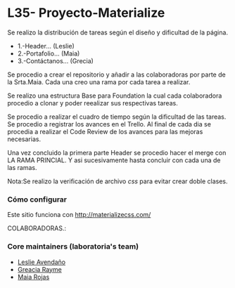 # L35- Proyecto-Materialize
Se realizo la distribución de tareas según el diseño y dificultad   de la página.

 * 1.-Header...                       (Leslie)
 * 2.-Portafolio...                   (Maia)
 * 3.-Contáctanos...                  (Grecia)

 Se procedio  a crear el repositorio y añadir a las colaboradoras por parte de la Srta.Maia.
 Cada una creo una rama por cada tarea a realizar.

 Se realizo una estructura Base para Foundation la cual cada colaboradora procedio a clonar y  poder reealizar sus respectivas tareas.

 Se procedio a realizar el cuadro de tiempo según la dificultad de las tareas.
 Se procedio  a registrar los avances en el Trello.
 Al final de  cada dia se procedia a realizar el Code Review de los avances para las mejoras necesarias.

 Una vez concluido la primera parte Header se procedio hacer el merge con LA RAMA PRINCIAL.
 Y asi sucesivamente  hasta concluir con cada una de las ramas.

 Nota:Se realizo la verificación de archivo *css* para evitar crear doble clases.
 ### Cómo configurar

 Este sitio funciona con http://materializecss.com/


 COLABORADORAS.:
 ### Core maintainers (laboratoria's team)
* [Leslie Avendaño](https://github.com/lesashley)
* [Greacia Rayme](https://github.com/GreeceArtemis)
* [Maia Rojas](https://github.com/MaiaRT46RRRRRRR)
